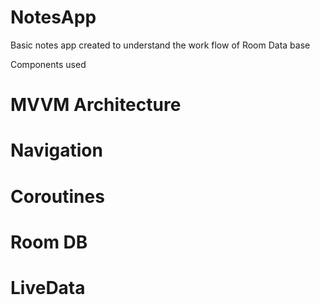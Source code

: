 # NotesApp

Basic notes app created to understand the work flow of Room Data base

Components used
# MVVM Architecture
# Navigation
# Coroutines
# Room DB
# LiveData

